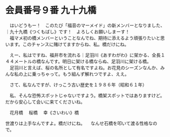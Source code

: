 # 会員番号９番 九十九橋

　はいどうもー！　このたび「福音のマーメイド」の新メンバーとなりました、｜九十九橋《つくもばし》です！　よろしくお願いしまーす！  
　福マメ初の橋メンバーということなんでね、期待に添えるよう頑張りたいと思います。このチャンスに賭けてますからね、私。橋だけにね。

　えー、私はですね、福井市を流れる｜足羽川《あすわがわ》に架かる、全長１４４メートルの橋なんです。明日に架ける橋ならぬ、足羽川に架ける橋。  
　足羽川と言えば、桜の名所として有名ですよね。お花見のシーズンなんか、みんな私の上に乗っちゃって。もう組んず解れつですよ、ええ。

　さて、私なんですが、けっこう古い歴史を１９８６年（昭和６１年）


　私、そんな恐怖スポットじゃないですよう。橋架スポットではありますけど。だから安心して会いに来てくださいね。

　花月橋
　桜橋
　幸《さいわい》橋


世渡りは上手なんですよ。橋だけにね。
　なんせ石橋を叩いて渡る性格なので。
